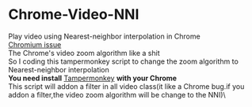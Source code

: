# Chrome-Video-NNI
Play video using Nearest-neighbor interpolation in Chrome\
[Chromium issue](https://bugs.chromium.org/p/chromium/issues/detail?id=1310342)\
The Chrome's video zoom algorithm like a shit\
So I coding this tampermonkey script to change the zoom algorithm to Nearest-neighbor interpolation\
**You need install** [Tampermonkey](https://www.tampermonkey.net/) **with your Chrome**\
This script will addon a filter in all video class(it like a Chrome bug.if you addon a filter,the video zoom algorithm will be change to the NNI)\
